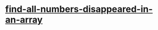 # [find-all-numbers-disappeared-in-an-array](https://leetcode-cn.com/problems/find-all-numbers-disappeared-in-an-array)
